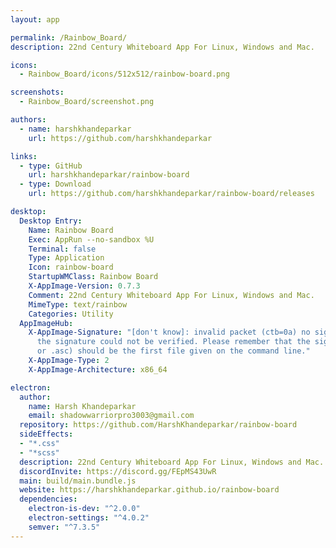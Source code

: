 ```yaml
---
layout: app

permalink: /Rainbow_Board/
description: 22nd Century Whiteboard App For Linux, Windows and Mac.

icons:
  - Rainbow_Board/icons/512x512/rainbow-board.png

screenshots:
  - Rainbow_Board/screenshot.png

authors:
  - name: harshkhandeparkar
    url: https://github.com/harshkhandeparkar

links:
  - type: GitHub
    url: harshkhandeparkar/rainbow-board
  - type: Download
    url: https://github.com/harshkhandeparkar/rainbow-board/releases

desktop:
  Desktop Entry:
    Name: Rainbow Board
    Exec: AppRun --no-sandbox %U
    Terminal: false
    Type: Application
    Icon: rainbow-board
    StartupWMClass: Rainbow Board
    X-AppImage-Version: 0.7.3
    Comment: 22nd Century Whiteboard App For Linux, Windows and Mac.
    MimeType: text/rainbow
    Categories: Utility
  AppImageHub:
    X-AppImage-Signature: "[don't know]: invalid packet (ctb=0a) no signature found
      the signature could not be verified. Please remember that the signature file (.sig
      or .asc) should be the first file given on the command line."
    X-AppImage-Type: 2
    X-AppImage-Architecture: x86_64

electron:
  author:
    name: Harsh Khandeparkar
    email: shadowwarriorpro3003@gmail.com
  repository: https://github.com/HarshKhandeparkar/rainbow-board
  sideEffects:
  - "*.css"
  - "*scss"
  description: 22nd Century Whiteboard App For Linux, Windows and Mac.
  discordInvite: https://discord.gg/FEpMS43UwR
  main: build/main.bundle.js
  website: https://harshkhandeparkar.github.io/rainbow-board
  dependencies:
    electron-is-dev: "^2.0.0"
    electron-settings: "^4.0.2"
    semver: "^7.3.5"
---
```

